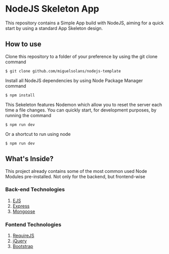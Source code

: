 # NodeJS Skeleton App

This repository contains a Simple App build with NodeJS, aiming for a quick start by using a standard App Skeleton design.

## How to use

Clone this repository to a folder of your preference by using the git clone command 

```
$ git clone github.com/miguelsolans/nodejs-template
```

Install all NodeJS dependencies by using Node Package Manager command

```
$ npm install
```

This Sekeleton features Nodemon which allow you to reset the server each time a file changes. You can quickly start, for development purposes, by running the command

```
$ npm run dev 
```

Or a shortcut to run using node

```
$ npm run dev
```

## What's Inside?

This project already contains some of the most common used Node Modules pre-installed. Not only for the backend, but frontend-wise

### Back-end Technologies
1. [EJS](https://ejs.com/)
1. [Express](https://expressjs.com/)
1. [Mongoose](https://mongoosejs.com/)

### Fontend Technologies
1. [RequireJS](https://requirejs.org/)
1. [jQuery](https://jquery.com/)
1. [Bootstrap](https://getbootstrap.com/)



